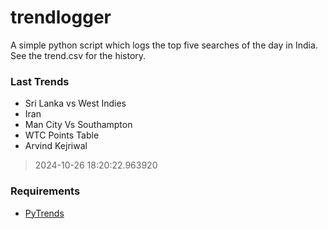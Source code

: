 # trendlogger
A simple python script which logs the top five searches of the day in India.<br>See the trend.csv for the history.<br>

<!-- Last Trends -->
### Last Trends
* Sri Lanka vs West Indies
* Iran
* Man City Vs Southampton
* WTC Points Table
* Arvind Kejriwal
> 2024-10-26 18:20:22.963920

<!-- Requirements -->
### Requirements
* [PyTrends](https://github.com/dreyco676/pytrends)
